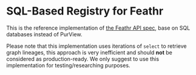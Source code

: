 # SQL-Based Registry for Feathr

This is the reference implementation of [the Feathr API spec](./api-spec.md), base on SQL databases instead of PurView.

Please note that this implementation uses iterations of `select` to retrieve graph lineages, this approach is very inefficient and should **not** be considered as production-ready. We only suggest to use this implementation for testing/researching purposes.